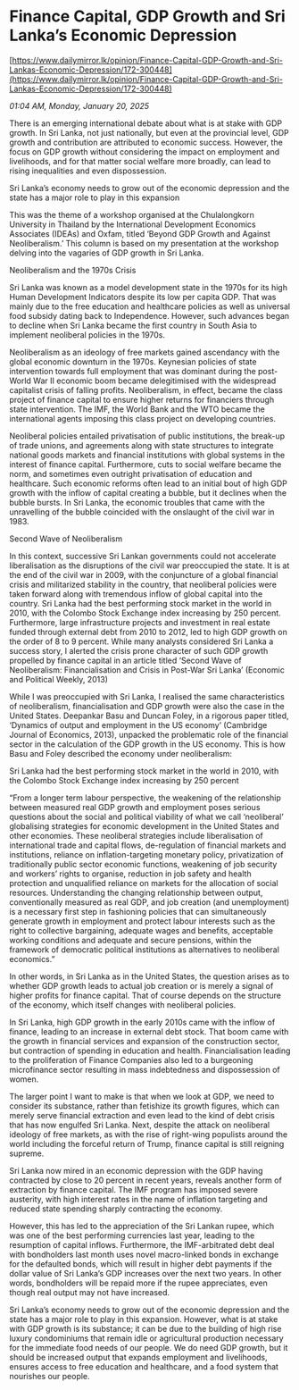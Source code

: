 # Finance Capital,  GDP Growth and  Sri Lanka’s Economic Depression

[https://www.dailymirror.lk/opinion/Finance-Capital-GDP-Growth-and-Sri-Lankas-Economic-Depression/172-300448](https://www.dailymirror.lk/opinion/Finance-Capital-GDP-Growth-and-Sri-Lankas-Economic-Depression/172-300448)

*01:04 AM, Monday, January 20, 2025*

There is an emerging international debate about what is at stake with GDP growth. In Sri Lanka, not just nationally, but even at the provincial level, GDP growth and contribution are attributed to economic success. However, the focus on GDP growth without considering the impact on employment and livelihoods, and for that matter social welfare more broadly, can lead to rising inequalities and even dispossession.

Sri Lanka’s economy needs to grow out of the economic depression and the state has a major role to play in this expansion

This was the theme of a workshop organised at the Chulalongkorn University in Thailand by the International Development Economics Associates (IDEAs) and Oxfam, titled ‘Beyond GDP Growth and Against Neoliberalism.’ This column is based on my presentation at the workshop delving into the vagaries of GDP growth in Sri Lanka.

Neoliberalism and the 1970s Crisis

Sri Lanka was known as a model development state in the 1970s for its high Human Development Indicators despite its low per capita GDP. That was mainly due to the free education and healthcare policies as well as universal food subsidy dating back to Independence. However, such advances began to decline when Sri Lanka became the first country in South Asia to implement neoliberal policies in the 1970s.

Neoliberalism as an ideology of free markets gained ascendancy with the global economic downturn in the 1970s. Keynesian policies of state intervention towards full employment that was dominant during the post-World War II economic boom became delegitimised with the widespread capitalist crisis of falling profits. Neoliberalism, in effect, became the class project of finance capital to ensure higher returns for financiers through state intervention. The IMF, the World Bank and the WTO became the international agents imposing this class project on developing countries.

Neoliberal policies entailed privatisation of public institutions, the break-up of trade unions, and agreements along with state structures to integrate national goods markets and financial institutions with global systems in the interest of finance capital. Furthermore, cuts to social welfare became the norm, and sometimes even outright privatisation of education and healthcare. Such economic reforms often lead to an initial bout of high GDP growth with the inflow of capital creating a bubble, but it declines when the bubble bursts. In Sri Lanka, the economic troubles that came with the unravelling of the bubble coincided with the onslaught of the civil war in 1983.

Second Wave of Neoliberalism

In this context, successive Sri Lankan governments could not accelerate liberalisation as the disruptions of the civil war preoccupied the state. It is at the end of the civil war in 2009, with the conjuncture of a global financial crisis and militarized stability in the country, that neoliberal policies were taken forward along with tremendous inflow of global capital into the country. Sri Lanka had the best performing stock market in the world in 2010, with the Colombo Stock Exchange index increasing by 250 percent. Furthermore, large infrastructure projects and investment in real estate funded through external debt from 2010 to 2012, led to high GDP growth on the order of 8 to 9 percent. While many analysts considered Sri Lanka a success story, I alerted the crisis prone character of such GDP growth propelled by finance capital in an article titled ‘Second Wave of Neoliberalism: Financialisation and Crisis in Post-War Sri Lanka’ (Economic and Political Weekly, 2013)

While I was preoccupied with Sri Lanka, I realised the same characteristics of neoliberalism, financialisation and GDP growth were also the case in the United States. Deepankar Basu and Duncan Foley, in a rigorous paper titled, ‘Dynamics of output and employment in the US economy’ (Cambridge Journal of Economics, 2013), unpacked the problematic role of the financial sector in the calculation of the GDP growth in the US economy. This is how Basu and Foley described the economy under neoliberalism:

Sri Lanka had the best performing stock market in the world in 2010, with the Colombo Stock Exchange index increasing by 250 percent

“From a longer term labour perspective, the weakening of the relationship between measured real GDP growth and employment poses serious questions about the social and political viability of what we call ‘neoliberal’ globalising strategies for economic development in the United States and other economies. These neoliberal strategies include liberalisation of international trade and capital flows, de-regulation of financial markets and institutions, reliance on inflation-targeting monetary policy, privatization of traditionally public sector economic functions, weakening of job security and workers’ rights to organise, reduction in job safety and health protection and unqualified reliance on markets for the allocation of social resources. Understanding the changing relationship between output, conventionally measured as real GDP, and job creation (and unemployment) is a necessary first step in fashioning policies that can simultaneously generate growth in employment and protect labour interests such as the right to collective bargaining, adequate wages and benefits, acceptable working conditions and adequate and secure pensions, within the framework of democratic political institutions as alternatives to neoliberal economics.”

In other words, in Sri Lanka as in the United States, the question arises as to whether GDP growth leads to actual job creation or is merely a signal of higher profits for finance capital. That of course depends on the structure of the economy, which itself changes with neoliberal policies.

In Sri Lanka, high GDP growth in the early 2010s came with the inflow of finance, leading to an increase in external debt stock. That boom came with the growth in financial services and expansion of the construction sector, but contraction of spending in education and health. Financialisation leading to the proliferation of Finance Companies also led to a burgeoning microfinance sector resulting in mass indebtedness and dispossession of women.

The larger point I want to make is that when we look at GDP, we need to consider its substance, rather than fetishize its growth figures, which can merely serve financial extraction and even lead to the kind of debt crisis that has now engulfed Sri Lanka. Next, despite the attack on neoliberal ideology of free markets, as with the rise of right-wing populists around the world including the forceful return of Trump, finance capital is still reigning supreme.

Sri Lanka now mired in an economic depression with the GDP having contracted by close to 20 percent in recent years, reveals another form of extraction by finance capital. The IMF program has imposed severe austerity, with high interest rates in the name of inflation targeting and reduced state spending sharply contracting the economy.

However, this has led to the appreciation of the Sri Lankan rupee, which was one of the best performing currencies last year, leading to the resumption of capital inflows. Furthermore, the IMF-arbitrated debt deal with bondholders last month uses novel macro-linked bonds in exchange for the defaulted bonds, which will result in higher debt payments if the dollar value of Sri Lanka’s GDP increases over the next two years. In other words, bondholders will be repaid more if the rupee appreciates, even though real output may not have increased.

Sri Lanka’s economy needs to grow out of the economic depression and the state has a major role to play in this expansion. However, what is at stake with GDP growth is its substance; it can be due to the building of high rise luxury condominiums that remain idle or agricultural production necessary for the immediate food needs of our people. We do need GDP growth, but it should be increased output that expands employment and livelihoods, ensures access to free education and healthcare, and a food system that nourishes our people.

